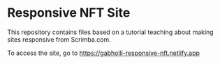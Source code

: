 # Responsive NFT Site

This repository contains files based on a tutorial teaching about making sites responsive from Scrimba.com.

To access the site, go to https://gabholli-responsive-nft.netlify.app


